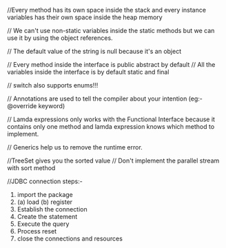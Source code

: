//Every method has its own space inside the stack and every instance variables has their own space inside the heap memory 

// We can't use non-static variables inside the static methods but we can use it by using the object references.

// The default value of the string is null because it's an object 

// Every method inside the interface is public abstract by default
// All the variables inside the interface is by default static and final

// switch also supports enums!!!

// Annotations are used to tell the compiler about your intention (eg:- @override keyword)

// Lamda expressions only works with the Functional Interface because it contains only one method and lamda expression knows which method to implement.

// Generics help us to remove the runtime error.

//TreeSet gives you the sorted value
// Don't implement the parallel stream with sort method

//JDBC connection steps:-
1. import the package
2. (a) load
   (b) register
3. Establish the connection
4. Create the statement
5. Execute the query
6. Process reset
7. close the connections and resources 
